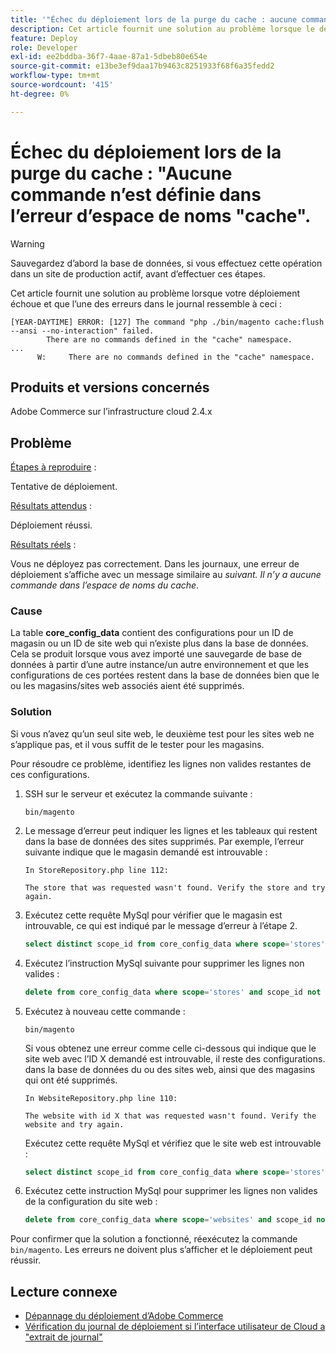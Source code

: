 ```yaml
---
title: '"Échec du déploiement lors de la purge du cache : aucune commande n’est définie dans l’erreur d’espace de noms "cache"".'
description: Cet article fournit une solution au problème lorsque le déploiement échoue avec l’erreur suivante **Aucune commande n’est définie dans l’espace de noms du cache**.
feature: Deploy
role: Developer
exl-id: ee2bddba-36f7-4aae-87a1-5dbeb80e654e
source-git-commit: e13be3ef9daa17b9463c8251933f68f6a35fedd2
workflow-type: tm+mt
source-wordcount: '415'
ht-degree: 0%

---
```


# Échec du déploiement lors de la purge du cache : &quot;Aucune commande n’est définie dans l’erreur d’espace de noms &quot;cache&quot;.

>[!WARNING]
>
>Sauvegardez d’abord la base de données, si vous effectuez cette opération dans un site de production actif, avant d’effectuer ces étapes.

Cet article fournit une solution au problème lorsque votre déploiement échoue et que l’une des erreurs dans le journal ressemble à ceci :

```
[YEAR-DAYTIME] ERROR: [127] The command "php ./bin/magento cache:flush --ansi --no-interaction" failed.
        There are no commands defined in the "cache" namespace.
...
      W:     There are no commands defined in the "cache" namespace.
```

## Produits et versions concernés

Adobe Commerce sur l’infrastructure cloud 2.4.x

## Problème  

<u>Étapes à reproduire</u> :

Tentative de déploiement. 

<u>Résultats attendus</u> :

Déploiement réussi.

<u>Résultats réels</u> :

Vous ne déployez pas correctement. Dans les journaux, une erreur de déploiement s’affiche avec un message similaire au *suivant. Il n’y a aucune commande dans l’espace de noms du cache*.

### Cause

La table **core_config_data** contient des configurations pour un ID de magasin ou un ID de site web qui n’existe plus dans la base de données. Cela se produit lorsque vous avez importé une sauvegarde de base de données à partir d’une autre instance/un autre environnement et que les configurations de ces portées restent dans la base de données bien que le ou les magasins/sites web associés aient été supprimés.

### Solution

Si vous n’avez qu’un seul site web, le deuxième test pour les sites web ne s’applique pas, et il vous suffit de le tester pour les magasins.

Pour résoudre ce problème, identifiez les lignes non valides restantes de ces configurations.

1. SSH sur le serveur et exécutez la commande suivante :

   `bin/magento`

1. Le message d’erreur peut indiquer les lignes et les tableaux qui restent dans la base de données des sites supprimés. Par exemple, l’erreur suivante indique que le magasin demandé est introuvable :

   ```...
   In StoreRepository.php line 112:
   
   The store that was requested wasn't found. Verify the store and try again.
   ```

1. Exécutez cette requête MySql pour vérifier que le magasin est introuvable, ce qui est indiqué par le message d’erreur à l’étape 2. 

   ```sql
   select distinct scope_id from core_config_data where scope='stores' and scope_id not in (select store_id from store);
   ```

1. Exécutez l’instruction MySql suivante pour supprimer les lignes non valides : 

   ```sql
   delete from core_config_data where scope='stores' and scope_id not in (select store_id from store); 
   ```

1. Exécutez à nouveau cette commande :

   `bin/magento`

   Si vous obtenez une erreur comme celle ci-dessous qui indique que le site web avec l’ID X demandé est introuvable, il reste des configurations.        dans la base de données du ou des sites web, ainsi que des magasins qui ont été supprimés.

   ```
   In WebsiteRepository.php line 110:
   
   The website with id X that was requested wasn't found. Verify the website and try again.
   ```

   Exécutez cette requête MySql et vérifiez que le site web est introuvable :

   ```sql
   select distinct scope_id from core_config_data where scope='stores' and scope_id not in (select store_id from store);
   ```

1. Exécutez cette instruction MySql pour supprimer les lignes non valides de la configuration du site web :

   ```sql
   delete from core_config_data where scope='websites' and scope_id not in (select website_id from store_website);
   ```

Pour confirmer que la solution a fonctionné, réexécutez la commande `bin/magento`. Les erreurs ne doivent plus s’afficher et le déploiement peut réussir.

## Lecture connexe

* [Dépannage du déploiement d’Adobe Commerce](/docs/commerce-knowledge-base/kb/troubleshooting/deployment/magento-deployment-troubleshooter.html)
* [Vérification du journal de déploiement si l’interface utilisateur de Cloud a &quot;extrait de journal&quot;](/docs/commerce-knowledge-base/kb/troubleshooting/miscellaneous/checking-deployment-log-if-the-cloud-ui-shows-log-snipped-error.html)

